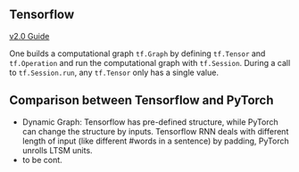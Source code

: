 Tensorflow
---

[v2.0 Guide](https://github.com/tensorflow/docs/tree/master/site/en/r1/guide)
 
One builds a computational graph `tf.Graph` by defining `tf.Tensor` and `tf.Operation` and run the computational graph with `tf.Session`. During a call to `tf.Session.run`, any `tf.Tensor` only has a single value.



Comparison between Tensorflow and PyTorch
---

* Dynamic Graph: Tensorflow has pre-defined structure, while PyTorch can change the structure by inputs. Tensorflow RNN deals with different length of input (like different #words in a sentence) by padding, PyTorch unrolls LTSM units.
* to be cont.
